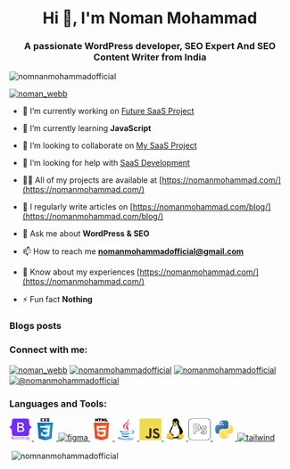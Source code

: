<h1 align="center">Hi 👋, I'm Noman Mohammad</h1>
<h3 align="center">A passionate WordPress developer, SEO Expert And SEO Content Writer from India</h3>

<p align="left"> <img src="https://komarev.com/ghpvc/?username=nomnanmohammadofficial&label=Profile%20views&color=0e75b6&style=flat" alt="nomnanmohammadofficial" /> </p>

<p align="left"> <a href="https://twitter.com/noman_webb" target="blank"><img src="https://img.shields.io/twitter/follow/noman_webb?logo=twitter&style=for-the-badge" alt="noman_webb" /></a> </p>

- 🔭 I’m currently working on [Future SaaS Project](https://nomanmohammad.com/)

- 🌱 I’m currently learning **JavaScript**

- 👯 I’m looking to collaborate on [My SaaS Project](https://nomanmohammad.com/)

- 🤝 I’m looking for help with [SaaS Development](https://nomanmohammad.com/)

- 👨‍💻 All of my projects are available at [https://nomanmohammad.com/](https://nomanmohammad.com/)

- 📝 I regularly write articles on [https://nomanmohammad.com/blog/](https://nomanmohammad.com/blog/)

- 💬 Ask me about **WordPress & SEO**

- 📫 How to reach me **nomanmohammadofficial@gmail.com**

- 📄 Know about my experiences [https://nomanmohammad.com/](https://nomanmohammad.com/)

- ⚡ Fun fact **Nothing**

### Blogs posts
<!-- BLOG-POST-LIST:START -->
<!-- BLOG-POST-LIST:END -->

<h3 align="left">Connect with me:</h3>
<p align="left">
<a href="https://twitter.com/noman_webb" target="blank"><img align="center" src="https://raw.githubusercontent.com/rahuldkjain/github-profile-readme-generator/master/src/images/icons/Social/twitter.svg" alt="noman_webb" height="30" width="40" /></a>
<a href="https://linkedin.com/in/nomanmohammadofficial" target="blank"><img align="center" src="https://raw.githubusercontent.com/rahuldkjain/github-profile-readme-generator/master/src/images/icons/Social/linked-in-alt.svg" alt="nomanmohammadofficial" height="30" width="40" /></a>
<a href="https://instagram.com/nomanmohammadofficial" target="blank"><img align="center" src="https://raw.githubusercontent.com/rahuldkjain/github-profile-readme-generator/master/src/images/icons/Social/instagram.svg" alt="nomanmohammadofficial" height="30" width="40" /></a>
<a href="https://medium.com/@nomanmohammadofficial" target="blank"><img align="center" src="https://raw.githubusercontent.com/rahuldkjain/github-profile-readme-generator/master/src/images/icons/Social/medium.svg" alt="@nomanmohammadofficial" height="30" width="40" /></a>
</p>

<h3 align="left">Languages and Tools:</h3>
<p align="left"> <a href="https://getbootstrap.com" target="_blank" rel="noreferrer"> <img src="https://raw.githubusercontent.com/devicons/devicon/master/icons/bootstrap/bootstrap-plain-wordmark.svg" alt="bootstrap" width="40" height="40"/> </a> <a href="https://www.w3schools.com/css/" target="_blank" rel="noreferrer"> <img src="https://raw.githubusercontent.com/devicons/devicon/master/icons/css3/css3-original-wordmark.svg" alt="css3" width="40" height="40"/> </a> <a href="https://www.figma.com/" target="_blank" rel="noreferrer"> <img src="https://www.vectorlogo.zone/logos/figma/figma-icon.svg" alt="figma" width="40" height="40"/> </a> <a href="https://www.w3.org/html/" target="_blank" rel="noreferrer"> <img src="https://raw.githubusercontent.com/devicons/devicon/master/icons/html5/html5-original-wordmark.svg" alt="html5" width="40" height="40"/> </a> <a href="https://www.java.com" target="_blank" rel="noreferrer"> <img src="https://raw.githubusercontent.com/devicons/devicon/master/icons/java/java-original.svg" alt="java" width="40" height="40"/> </a> <a href="https://developer.mozilla.org/en-US/docs/Web/JavaScript" target="_blank" rel="noreferrer"> <img src="https://raw.githubusercontent.com/devicons/devicon/master/icons/javascript/javascript-original.svg" alt="javascript" width="40" height="40"/> </a> <a href="https://www.linux.org/" target="_blank" rel="noreferrer"> <img src="https://raw.githubusercontent.com/devicons/devicon/master/icons/linux/linux-original.svg" alt="linux" width="40" height="40"/> </a> <a href="https://www.photoshop.com/en" target="_blank" rel="noreferrer"> <img src="https://raw.githubusercontent.com/devicons/devicon/master/icons/photoshop/photoshop-line.svg" alt="photoshop" width="40" height="40"/> </a> <a href="https://www.python.org" target="_blank" rel="noreferrer"> <img src="https://raw.githubusercontent.com/devicons/devicon/master/icons/python/python-original.svg" alt="python" width="40" height="40"/> </a> <a href="https://tailwindcss.com/" target="_blank" rel="noreferrer"> <img src="https://www.vectorlogo.zone/logos/tailwindcss/tailwindcss-icon.svg" alt="tailwind" width="40" height="40"/> </a> </p>

<p>&nbsp;<img align="center" src="https://github-readme-stats.vercel.app/api?username=nomnanmohammadofficial&show_icons=true&locale=en" alt="nomnanmohammadofficial" /></p>
